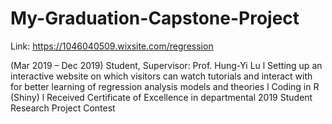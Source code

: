 # My-Graduation-Capstone-Project
Link: https://1046040509.wixsite.com/regression

(Mar 2019 – Dec 2019) 
Student, Supervisor: Prof. Hung-Yi Lu 
l Setting up an interactive website on which visitors can watch tutorials and interact with for better learning of regression analysis models and theories 
l Coding in R (Shiny) 
l Received Certificate of Excellence in departmental 2019 Student Research Project Contest

